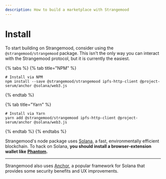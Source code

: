 ```yaml
---
description: How to build a marketplace with Strangemood
---
```


# Install

To start building on Strangemood, consider using the `@strangemood/strangemood`  package. This isn't the only way you can interact with the Strangemood protocol, but it is currently the easiest.

{% tabs %}
{% tab title="NPM" %}
```
# Install via NPM
npm install --save @strangemood/strangemood ipfs-http-client @project-serum/anchor @solana/web3.js
```
{% endtab %}

{% tab title="Yarn" %}
```
# Install via Yarn
yarn add @strangemood/strangemood ipfs-http-client @project-serum/anchor @solana/web3.js
```
{% endtab %}
{% endtabs %}



Strangemood's node package uses [Solana](./#install), a fast, environmentally efficient blockchain. To hack on Solana, **you should install a browser-extension wallet like** [**Phantom**](https://phantom.app)**.**&#x20;

****

Strangemood also uses [Anchor](https://github.com/project-serum/anchor), a popular framework for Solana that provides some security benefits and UX improvements.&#x20;

